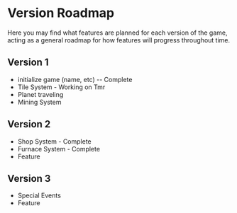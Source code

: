 # Version Roadmap
 Here you may find what features are planned for each version of the game, acting as a general
 roadmap for how features will progress throughout time.

 ## Version 1
 - initialize game (name, etc) -- Complete
 - Tile System - Working on Tmr
 - Planet traveling 
 - Mining System

  ## Version 2
 - Shop System - Complete
 - Furnace System  - Complete
 - Feature

  ## Version 3
 - Special Events
 - Feature
 
 

